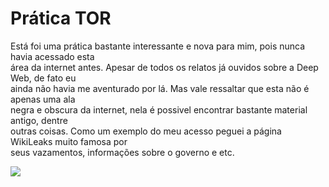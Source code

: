 <h1>Prática TOR</h1>
<p>
Está foi uma prática bastante interessante e nova para mim, pois nunca havia acessado esta <br />
área da internet antes. Apesar de todos os relatos já ouvidos sobre a Deep Web, de fato eu <br />
ainda não havia me aventurado por lá. Mas vale ressaltar que esta não é apenas uma ala <br />
negra e obscura da internet, nela é possivel encontrar bastante material antigo, dentre <br />
outras coisas. Como um exemplo do meu acesso peguei a página WikiLeaks muito famosa por <br />
seus vazamentos, informações sobre o governo e etc.
</p> 
<img src="https://github.com/cavalcantteme/Seguranca20181/blob/master/Pratica_TOR/Captura%20de%20tela%20de%202018-06-03%2001-15-11.png"/>
